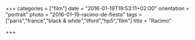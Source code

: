 +++
categories = ["film"]
date = "2016-01-19T19:53:11+02:00"
orientation = "portrait"
photo = "2016-01-19-racimo-de-fiesta"
tags = ["paris","france","black & white","ilford","hp5","film"]
title = "Racimo"

+++

